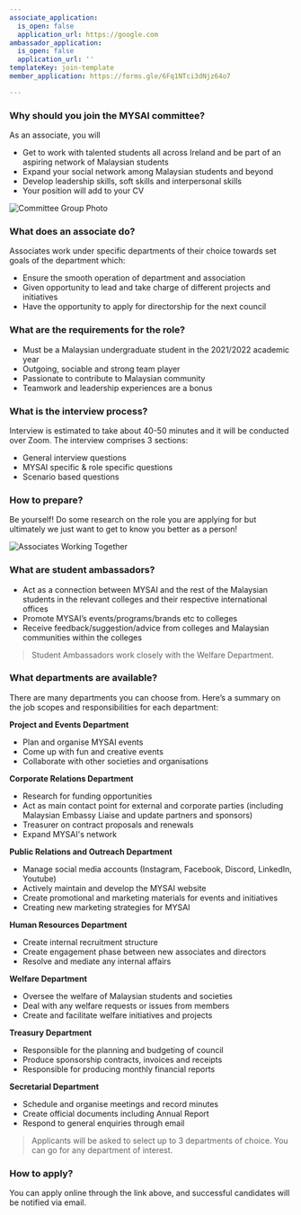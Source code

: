 ```yaml
---
associate_application:
  is_open: false
  application_url: https://google.com
ambassador_application:
  is_open: false
  application_url: ''
templateKey: join-template
member_application: https://forms.gle/6Fq1NTci3dNjz64o7

---
```

### Why should you join the MYSAI committee?

As an associate, you will

* Get to work with talented students all across Ireland and be part of an aspiring network of Malaysian students
* Expand your social network among Malaysian students and beyond
* Develop leadership skills, soft skills and interpersonal skills
* Your position will add to your CV

![Committee Group Photo](/v1620561638/join_us_2_v2fmda.jpg "Committee Group Photo")

### What does an associate do?

Associates work under specific departments of their choice towards set goals of the department which:

* Ensure the smooth operation of department and association
* Given opportunity to lead and take charge of different projects and initiatives
* Have the opportunity to apply for directorship for the next council

### What are the requirements for the role?

* Must be a Malaysian undergraduate student in the 2021/2022 academic year
* Outgoing, sociable and strong team player
* Passionate to contribute to Malaysian community
* Teamwork and leadership experiences are a bonus

### What is the interview process?

Interview is estimated to take about 40-50 minutes and it will be conducted over Zoom. The interview comprises 3 sections:

* General interview questions
* MYSAI specific & role specific questions
* Scenario based questions

### How to prepare?

Be yourself! Do some research on the role you are applying for but ultimately we just want to get to know you better as a person!

![Associates Working Together](/v1620561638/join_us_1_za1ybb.jpg "Associates Working Together")

### What are student ambassadors?

* Act as a connection between MYSAI and the rest of the Malaysian students in the relevant colleges and their respective international offices
* Promote MYSAI’s events/programs/brands etc to colleges
* Receive feedback/suggestion/advice from colleges and Malaysian communities within the colleges

> Student Ambassadors work closely with the Welfare Department.

### What departments are available?

There are many departments you can choose from. Here’s a summary on the job scopes and responsibilities for each department:

**Project and Events Department**

* Plan and organise MYSAI events
* Come up with fun and creative events
* Collaborate with other societies and organisations

**Corporate Relations Department**

* Research for funding opportunities
* Act as main contact point for external and corporate parties (including Malaysian Embassy Liaise and update partners and sponsors)
* Treasurer on contract proposals and renewals
* Expand MYSAI's network

**Public Relations and Outreach Department**

* Manage social media accounts (Instagram, Facebook, Discord, LinkedIn, Youtube)
* Actively maintain and develop the MYSAI website
* Create promotional and marketing materials for events and initiatives
* Creating new marketing strategies for MYSAI

**Human Resources Department**

* Create internal recruitment structure
* Create engagement phase between new associates and directors
* Resolve and mediate any internal affairs

**Welfare Department**

* Oversee the welfare of Malaysian students and societies
* Deal with any welfare requests or issues from members
* Create and facilitate welfare initiatives and projects

**Treasury Department**

* Responsible for the planning and budgeting of council
* Produce sponsorship contracts, invoices and receipts
* Responsible for producing monthly financial reports

**Secretarial Department**

* Schedule and organise meetings and record minutes
* Create official documents including Annual Report
* Respond to general enquiries through email

> Applicants will be asked to select up to 3 departments of choice. You can go for any department of interest.

### How to apply?

You can apply online through the link above, and successful candidates will be notified via email.